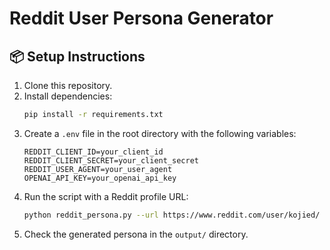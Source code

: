 # Reddit User Persona Generator

## 📦 Setup Instructions

1. Clone this repository.
2. Install dependencies:
   ```bash
   pip install -r requirements.txt
   ```
3. Create a `.env` file in the root directory with the following variables:
   ```env
   REDDIT_CLIENT_ID=your_client_id
   REDDIT_CLIENT_SECRET=your_client_secret
   REDDIT_USER_AGENT=your_user_agent
   OPENAI_API_KEY=your_openai_api_key
   ```
4. Run the script with a Reddit profile URL:
   ```bash
   python reddit_persona.py --url https://www.reddit.com/user/kojied/
   ```
5. Check the generated persona in the `output/` directory.
